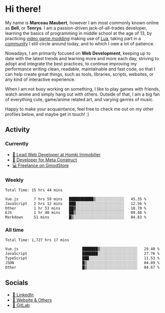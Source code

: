 # Hi there!

My name is **Marceau Maubert**, however I am most commonly known online as **Bell**, or **Tenrys**. I am a passion-driven jack-of-all-trades developer, learning the basics of programming in middle school at the age of 13, by practicing [video game modding](https://garrysmod.com) making use of [Lua](https://lua.org), taking part in a [community](https://metastruct.net) I still circle around today, and to which I owe a lot of patience.

Nowadays, I am primarily focused on **Web Development**, keeping up to date with the latest trends and learning more and more each day, striving to adopt  and integrate the best practices, to continue improving my performance writing clean, readable, maintainable and fast code, so that I can help create great things, such as tools, libraries, scripts, websites, or any kind of interactive experience.

When I am not busy working on something, I like to play games with friends, watch anime and simply hang out with others. Outside of that, I am a big fan of everything cute, game/anime related art, and varying genres of music.

Happy to make your acquaintance, feel free to check me out on my other profiles below, and maybe get in touch! :)

## Activity

### Currently

- [🏢 Lead Web Developer at Homki Immobilier](https://homki-immobilier.com)
- [🎈 Developer for Meta Construct](https://metastruct.net)
- [💻 Freelance on GmodStore](https://www.gmodstore.com/users/Tenrys)

### Weekly
<!--START_SECTION:wakaWeekly-->

```txt
Total Time: 15 hrs 44 mins

Vue.js       7 hrs 59 mins   ███████████▒░░░░░░░░░░░░░   45.35 %
JavaScript   2 hrs 12 mins   ███░░░░░░░░░░░░░░░░░░░░░░   12.56 %
Other        1 hr 53 mins    ██▓░░░░░░░░░░░░░░░░░░░░░░   10.70 %
EJS          1 hr 40 mins    ██▒░░░░░░░░░░░░░░░░░░░░░░   09.48 %
Markdown     51 mins         █▒░░░░░░░░░░░░░░░░░░░░░░░   04.83 %
```

<!--END_SECTION:wakaWeekly-->

### All time
<!--START_SECTION:wakaTotal-->

```txt
Total Time: 1,727 hrs 17 mins

Vue.js                             ███████▒░░░░░░░░░░░░░░░░░   29.40 %
JavaScript                         ███████░░░░░░░░░░░░░░░░░░   27.76 %
TypeScript                         ███░░░░░░░░░░░░░░░░░░░░░░   11.53 %
JSON                               █▒░░░░░░░░░░░░░░░░░░░░░░░   04.89 %
Other                              █▒░░░░░░░░░░░░░░░░░░░░░░░   04.67 %
```

<!--END_SECTION:wakaTotal-->

## Socials

- [👔 LinkedIn](https://www.linkedin.com/in/marceau-maubert)
- [🔗 Website & Others](https://bell.moe)
- [🦊 GitLab](https://gitlab.com/Tenrys)

